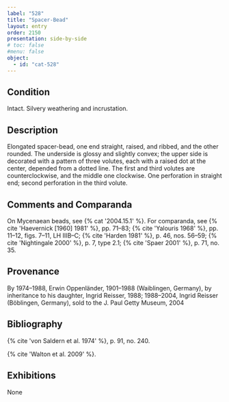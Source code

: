 ```yaml
---
label: "528"
title: "Spacer-Bead"
layout: entry
order: 2150
presentation: side-by-side
# toc: false
#menu: false 
object:
  - id: "cat-528"
---
```


## Condition

Intact. Silvery weathering and incrustation.

## Description

Elongated spacer-bead, one end straight, raised, and ribbed, and the other rounded. The underside is glossy and slightly convex; the upper side is decorated with a pattern of three volutes, each with a raised dot at the center, depended from a dotted line. The first and third volutes are counterclockwise, and the middle one clockwise. One perforation in straight end; second perforation in the third volute.

## Comments and Comparanda

On Mycenaean beads, see {% cat '2004.15.1' %}. For comparanda, see {% cite 'Haevernick [1960] 1981' %}, pp. 71–83; {% cite 'Yalouris 1968' %}, pp. 11–12, figs. 7–11, LH IIIB–C; {% cite 'Harden 1981' %}, p. 46, nos. 56–59; {% cite 'Nightingale 2000' %}, p. 7, type 2.1; {% cite 'Spaer 2001' %}, p. 71, no. 35.

## Provenance

By 1974–1988, Erwin Oppenländer, 1901–1988 (Waiblingen, Germany), by inheritance to his daughter, Ingrid Reisser, 1988; 1988–2004, Ingrid Reisser (Böblingen, Germany), sold to the J. Paul Getty Museum, 2004

## Bibliography

{% cite 'von Saldern et al. 1974' %}, p. 91, no. 240.

{% cite 'Walton et al. 2009' %}.

## Exhibitions

None